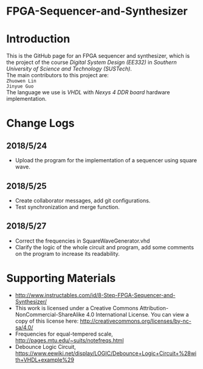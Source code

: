 # FPGA-Sequencer-and-Synthesizer

Introduction
=
This is the GitHub page for an FPGA sequencer and synthesizer, which is the project of the course *Digital System Design (EE332)* in *Southern University of Science and Technology (SUSTech)*. <br>
The main contributors to this project are:<br>`Zhuowen Lin`<br>`Jinyue Guo`<br>
The language we use is *VHDL* with *Nexys 4 DDR board* hardware implementation.

Change Logs
=
2018/5/24
-
* Upload the program for the implementation of a sequencer using square wave.

2018/5/25
-
* Create collaborator messages, add git configurations.
* Test synchronization and merge function.

2018/5/27
-
* Correct the frequencies in SquareWaveGenerator.vhd
* Clarify the logic of the whole circuit and program, add some comments on the program to increase its readability.

Supporting Materials
=
* http://www.instructables.com/id/8-Step-FPGA-Sequencer-and-Synthesizer/
* This work is licensed under a Creative Commons Attribution-NonCommercial-ShareAlike 4.0 International License. You can view a copy of this license here: http://creativecommons.org/licenses/by-nc-sa/4.0/
* Frequencies for equal-tempered scale, http://pages.mtu.edu/~suits/notefreqs.html
* Debounce Logic Circuit, https://www.eewiki.net/display/LOGIC/Debounce+Logic+Circuit+%28with+VHDL+example%29
